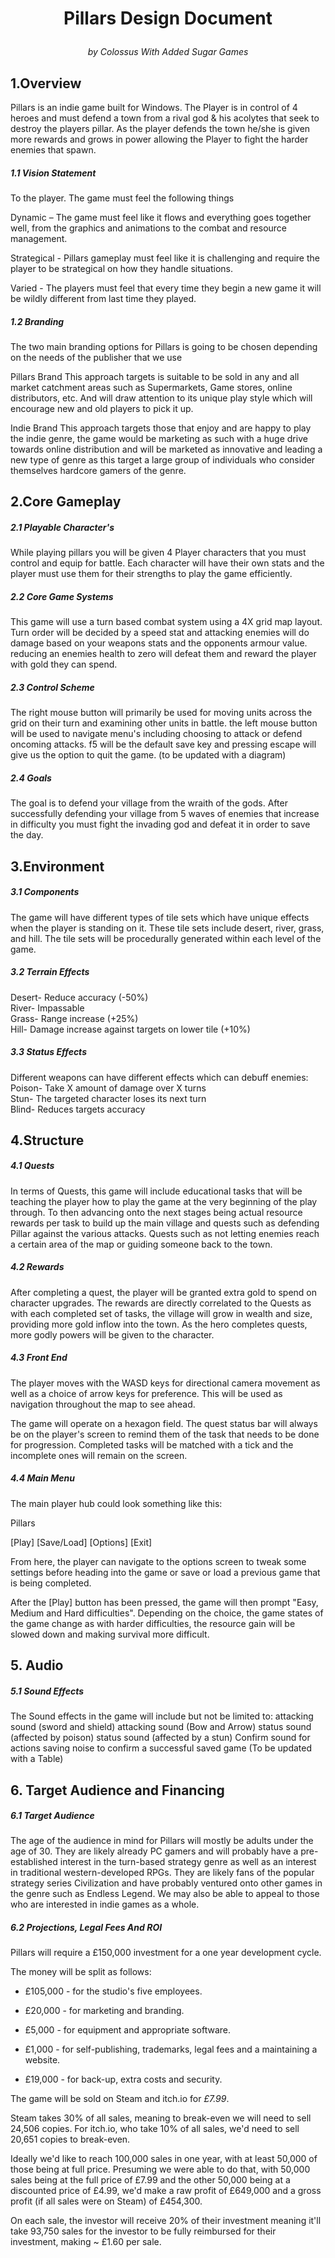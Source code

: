# <p align="center">Pillars Design Document</p> 
*<p align="center">by Colossus With Added Sugar Games</p>*

## 1.Overview 
Pillars is an indie game built for Windows. The Player is in control of 4 heroes and must defend a town from a rival god & his acolytes that seek to destroy the players pillar. As the player defends the town he/she is given more rewards and grows in power allowing the Player to fight the harder enemies that spawn.
##### 1.1 Vision Statement 
To the player. The game must feel the following things 
 
Dynamic – The game must feel like it flows and everything goes together well, from the graphics and animations to the combat and resource management.

Strategical - Pillars gameplay must feel like it is challenging and require the player to be strategical on how they handle situations. 

Varied - The players must feel that every time they begin a new game it will be wildly different from last time they played. 
##### 1.2 Branding 
The two main branding options for Pillars is going to be chosen depending on the needs of the publisher that we use 
 
Pillars Brand This approach targets is suitable to be sold in any and all market catchment areas such as Supermarkets, Game stores, online distributors, etc. And will draw attention to its unique play style which will encourage new and old players to pick it up. 
 
Indie Brand This approach targets those that enjoy and are happy to play the indie genre, the game would be marketing as such with a huge drive towards online distribution and will be marketed as innovative and leading a new type of genre as this target a large group of individuals who consider themselves hardcore gamers of the genre.
## 2.Core Gameplay 

##### 2.1 Playable Character's
While playing pillars you will be given 4 Player characters that you must control and equip for battle. Each character will have their own stats and the player must use them for their strengths to play the game efficiently.

##### 2.2 Core Game Systems 
This game will use a turn based combat system using a 4X grid map layout. Turn order will be decided by a speed stat and attacking enemies will do damage based on your weapons stats and the opponents armour value. reducing an enemies health to zero will defeat them and reward the player with gold they can spend. 

##### 2.3 Control Scheme 
The right mouse button will primarily be used for moving units across the grid on their turn and examining other units in battle. the left mouse button will be used to navigate menu's including choosing to attack or defend oncoming attacks. f5 will be the default save key and pressing escape will give us the option to quit the game.
(to be updated with a diagram)

##### 2.4 Goals 
The goal is to defend your village from the wraith of the gods. After successfully defending your village from 5 waves of enemies that increase in difficulty you must fight the invading god and defeat it in order to save the day.
## 3.Environment   

##### 3.1 Components
The game will have different types of tile sets which have unique effects when the player is standing on it. These tile sets include desert, river, grass, and hill. The tile sets will be procedurally generated within each level of the game.
##### 3.2 Terrain Effects 
Desert- Reduce accuracy (-50%)   
River- Impassable   
Grass- Range increase (+25%)   
Hill- Damage increase against targets on lower tile (+10%) 
##### 3.3 Status Effects
Different weapons can have different effects which can debuff enemies:    
Poison- Take X amount of damage over X turns    
Stun- The targeted character loses its next turn    
Blind- Reduces targets accuracy
   
## 4.Structure

##### 4.1 Quests
In terms of Quests, this game will include educational tasks that will be teaching the player how to play the game at the very beginning of the play through. To then advancing onto the next stages being actual resource rewards per task to build up the main village and quests such as defending Pillar against the various attacks. Quests such as not letting enemies reach a certain area of the map or guiding someone back to the town.

##### 4.2 Rewards
After completing a quest, the player will be granted extra gold to spend on character upgrades. The rewards are directly correlated to the Quests as with each completed set of tasks, the village will grow in wealth and size, providing more gold inflow into the town. As the hero completes quests, more godly powers will be given to the character.
	
##### 4.3 Front End
The player moves with the WASD keys for directional camera movement as well as a choice of arrow keys for preference. This will be used as navigation throughout the map to see ahead.

The game will operate on a hexagon field. The quest status bar will always be on the player's screen to remind them of the task that needs to be done for progression. Completed tasks will be matched with a tick and the incomplete ones will remain on the screen.
##### 4.4 Main Menu
The main player hub could look something like this:

	
		
Pillars


[Play]
[Save/Load]
[Options]
[Exit]

From here, the player can navigate to the options screen to tweak some settings before heading into the game or save or load a previous game that is being completed. 


After the [Play] button has been pressed, the game will then prompt "Easy, Medium and Hard difficulties". Depending on the choice, the game states of the game change as with harder difficulties, the resource gain will be slowed down and making survival more difficult.
## 5. Audio

##### 5.1 Sound Effects
The Sound effects in the game will include but not be limited to:
attacking sound (sword and shield)
attacking sound (Bow and Arrow)
status sound (affected by poison)
status sound (affected by a stun)
Confirm sound for actions 
saving noise to confirm a successful saved game
(To be updated with a Table)

## 6. Target Audience and Financing 

##### 6.1 Target Audience
The age of the audience in mind for Pillars will mostly be adults under the age of 30. They are likely already PC gamers and will probably have a pre-established interest in the turn-based strategy genre as well as an interest in traditional western-developed RPGs. They are likely fans of the popular strategy series Civilization and have probably ventured onto other games in the genre such as Endless Legend. We may also be able to appeal to those who are interested in indie games as a whole.

##### 6.2 Projections, Legal Fees And ROI
Pillars will require a £150,000 investment for a one year development cycle.

The money will be split as follows:

- £105,000 - for the studio's five employees.

- £20,000 - for marketing and branding.

- £5,000 - for equipment and appropriate software.

- £1,000 - for self-publishing, trademarks, legal fees and a maintaining a website.

- £19,000 - for back-up, extra costs and security.

The game will be sold on Steam and itch.io for _£7.99_.

Steam takes 30% of all sales, meaning to break-even we will need to sell 24,506 copies. For itch.io, who take 10% of all sales, we'd need to sell 20,651 copies to break-even.

Ideally we'd like to reach 100,000 sales in one year, with at least 50,000 of those being at full price. Presuming we were able to do that, with 50,000 sales being at the full price of £7.99 and the other 50,000 being at a discounted price of £4.99, we'd make a raw profit of £649,000 and a gross profit (if all sales were on Steam) of £454,300.

On each sale, the investor will receive 20% of their investment meaning it'll take 93,750 sales for the investor to be fully reimbursed for their investment, making ~ £1.60 per sale.
